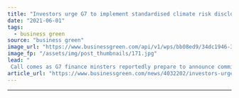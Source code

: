```yaml
---
title: "Investors urge G7 to implement standardised climate risk disclosure rules"
date: "2021-06-01"
tags: 
  - business green
source: "business green"
image_url: "https://www.businessgreen.com/api/v1/wps/bb08ed9/34dc1946-3b79-4207-92dc-76cbd19ff808/3/iStock-1013112670-G7-185x114.jpg"
image_fp: "/assets/img/post_thumbnails/171.jpg"
lead: "
 Call comes as G7 finance minsters reportedly prepare to announce commitments to beef-up climate risk disclosures ..."
article_url: "https://www.businessgreen.com/news/4032202/investors-urge-g7-implement-standardised-climate-risk-disclosure-rules"
---
```


---

